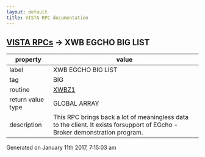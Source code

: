 ```yaml
---
layout: default
title: VISTA RPC documentation
---
```




## [VISTA RPCs](TableOfContent.md) &#8594; XWB EGCHO BIG LIST 

 property | value 
--- | --- 
 label | XWB EGCHO BIG LIST
 tag | BIG
 routine | [XWBZ1](http://code.osehra.org/dox/Routine_XWBZ1_source.html)
 return value type | GLOBAL ARRAY
 description | This RPC brings back a lot of meaningless data to the client.  It exists forsupport of EGcho - Broker demonstration program.




 Generated on January 11th 2017, 7:15:03 am